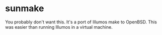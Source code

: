 sunmake
=======
You probably don't want this. It's a port of Illumos make to OpenBSD.
This was easier than running Illumos in a virtual machine.
